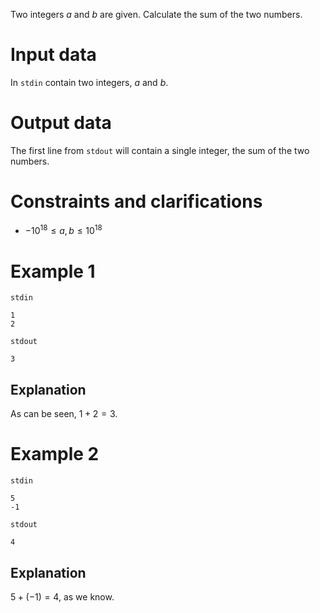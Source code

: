 
Two integers $a$ and $b$ are given. Calculate the sum of the two numbers.

# Input data

In `stdin` contain two integers, $a$ and $b$.

# Output data

The first line from `stdout` will contain a single integer, the sum of the two numbers.

# Constraints and clarifications

* $-10^{18} \leq a, b \leq 10^{18}$

# Example 1

`stdin`
```
1
2
```

`stdout`
```
3
```

## Explanation

As can be seen, $1 + 2 = 3$.

# Example 2

`stdin`
```
5
-1
```

`stdout`
```
4
```

## Explanation

$5 + (-1) = 4$, as we know.
